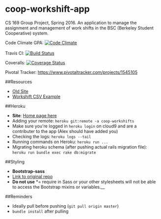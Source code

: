 # coop-workshift-app
CS 169 Group Project, Spring 2016. An application to manage the assignment and management of work shifts in the BSC (Berkeley Student Cooperative) system.

Code Climate GPA:
[![Code Climate](https://codeclimate.com/repos/56d2353c473c7133c9009434/badges/a376a4dc733d19da5a54/gpa.svg)](https://codeclimate.com/repos/56d2353c473c7133c9009434/feed)
<br>
<br>
Travis CI:
[![Build Status](https://travis-ci.org/momochanfitz/coop-workshift-app.svg?branch=master)](https://travis-ci.org/momochanfitz/coop-workshift-app)

Coveralls:
[![Coverage Status](https://coveralls.io/repos/github/momochanfitz/coop-workshift-app/badge.svg?branch=master)](https://coveralls.io/github/momochanfitz/coop-workshift-app?branch=master)

Pivotal Tracker:
https://www.pivotaltracker.com/projects/1545105

##Resources
* [Old Site](https://workshift.bsc.coop/clo/online_signoff.php)
* [Workshift CSV Example](https://docs.google.com/spreadsheets/d/1zQl654nTXGvvZmO-40sK2LHi5gkv7dh4WgdVn6jrNa4/edit#gid=0)

##Heroku
* __Site__: [Home page here](https://coop-workshifts.herokuapp.com/login)
* Adding your remote: `heroku git:remote -a coop-workshifts`
 * Make sure you're logged in `heroku login` on cloud9 and are a contributer to the app (Alex should have added you)
* Checking the logs: `heroku logs --tail`
* Running commands on Heroku: `heroku run ...`
 * Migrating heroku schema (after pushing actual rails migration file): `heroku run bundle exec rake db:migrate`

##Styling
* __Bootstrap-sass__
 * [Link to original repo](https://github.com/twbs/bootstrap-sass)
 * __Do not use__ *= require in Sass or your other stylesheets will not be able to access the Bootstrap mixins or variables.__

##Reminders
* Ideally pull before pushing (`git pull origin master`)
* `bundle install` after pulling
 
